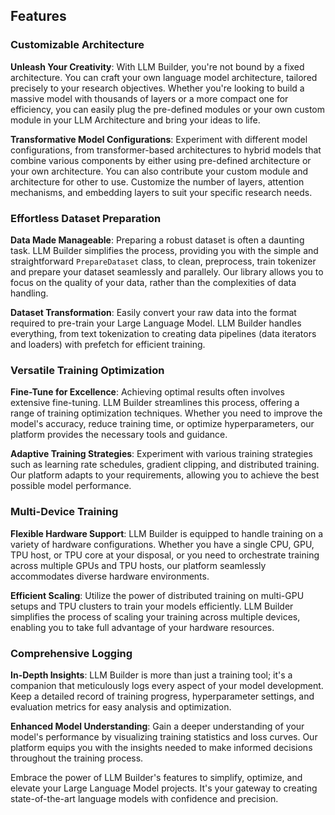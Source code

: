 ## Features

### Customizable Architecture

**Unleash Your Creativity**: With LLM Builder, you're not bound by a fixed architecture. You can craft your own language model architecture, tailored precisely to your research objectives. Whether you're looking to build a massive model with thousands of layers or a more compact one for efficiency, you can easily plug the pre-defined modules or your own custom module in your LLM Architecture and bring your ideas to life.

**Transformative Model Configurations**: Experiment with different model configurations, from transformer-based architectures to hybrid models that combine various components by either using pre-defined architecture or your own architecture. You can also contribute your custom module and architecture for other to use. Customize the number of layers, attention mechanisms, and embedding layers to suit your specific research needs.

### Effortless Dataset Preparation

**Data Made Manageable**: Preparing a robust dataset is often a daunting task. LLM Builder simplifies the process, providing you with the simple and straightforward `PrepareDataset` class, to clean, preprocess, train tokenizer and prepare your dataset seamlessly and parallely. Our library allows you to focus on the quality of your data, rather than the complexities of data handling.

**Dataset Transformation**: Easily convert your raw data into the format required to pre-train your Large Language Model. LLM Builder handles everything, from text tokenization to creating data pipelines (data iterators and loaders) with prefetch for efficient training.

### Versatile Training Optimization

**Fine-Tune for Excellence**: Achieving optimal results often involves extensive fine-tuning. LLM Builder streamlines this process, offering a range of training optimization techniques. Whether you need to improve the model's accuracy, reduce training time, or optimize hyperparameters, our platform provides the necessary tools and guidance.

**Adaptive Training Strategies**: Experiment with various training strategies such as learning rate schedules, gradient clipping, and distributed training. Our platform adapts to your requirements, allowing you to achieve the best possible model performance.

### Multi-Device Training

**Flexible Hardware Support**: LLM Builder is equipped to handle training on a variety of hardware configurations. Whether you have a single CPU, GPU, TPU host, or TPU core at your disposal, or you need to orchestrate training across multiple GPUs and TPU hosts, our platform seamlessly accommodates diverse hardware environments.

**Efficient Scaling**: Utilize the power of distributed training on multi-GPU setups and TPU clusters to train your models efficiently. LLM Builder simplifies the process of scaling your training across multiple devices, enabling you to take full advantage of your hardware resources.

### Comprehensive Logging

**In-Depth Insights**: LLM Builder is more than just a training tool; it's a companion that meticulously logs every aspect of your model development. Keep a detailed record of training progress, hyperparameter settings, and evaluation metrics for easy analysis and optimization.

**Enhanced Model Understanding**: Gain a deeper understanding of your model's performance by visualizing training statistics and loss curves. Our platform equips you with the insights needed to make informed decisions throughout the training process.

Embrace the power of LLM Builder's features to simplify, optimize, and elevate your Large Language Model projects. It's your gateway to creating state-of-the-art language models with confidence and precision.
